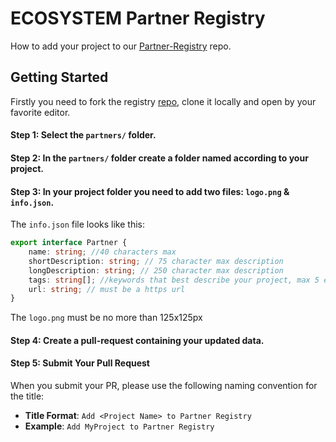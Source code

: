 # ECOSYSTEM Partner Registry

How to add your project to our [Partner-Registry](https://github.com/autonity/partner-registry) repo.

## Getting Started
Firstly you need to fork the registry [repo](https://github.com/autonity/partner-registry), clone it locally and open by your favorite editor.

#### Step 1: Select the `partners/` folder.

#### Step 2: In the `partners/` folder create a folder named according to your project.

#### Step 3: In your project folder you need to add two files: `logo.png` & `info.json`.

The `info.json` file looks like this:

``` typescript
export interface Partner {
    name: string; //40 characters max
    shortDescription: string; // 75 character max description
    longDescription: string; // 250 character max description
    tags: string[]; //keywords that best describe your project, max 5 each one no more then 20 characters
    url: string; // must be a https url
}
```

The `logo.png` must be no more than 125x125px

#### Step 4: Create a pull-request containing your updated data.

#### Step 5: Submit Your Pull Request
When you submit your PR, please use the following naming convention for the title: 
- **Title Format**: `Add <Project Name> to Partner Registry`
- **Example**: `Add MyProject to Partner Registry`
